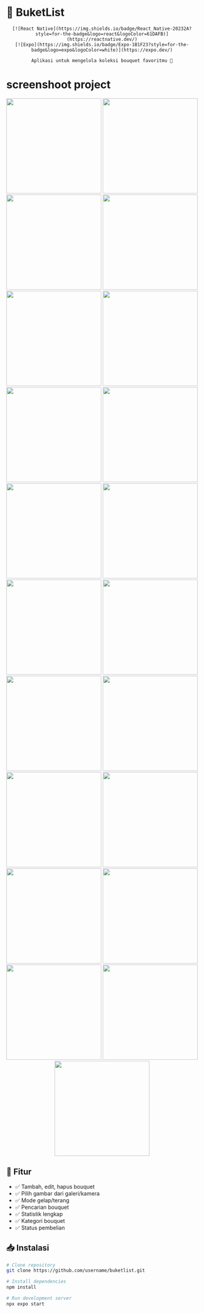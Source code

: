 # 🌸 BuketList

<div align="center">

    [![React Native](https://img.shields.io/badge/React_Native-20232A?style=for-the-badge&logo=react&logoColor=61DAFB)](https://reactnative.dev/)
    [![Expo](https://img.shields.io/badge/Expo-1B1F23?style=for-the-badge&logo=expo&logoColor=white)](https://expo.dev/)

    Aplikasi untuk mengelola koleksi bouquet favoritmu 💐

</div>

# screenshoot project

<div align="center">
    <img src="./assets/images/readme/WhatsApp Image 2025-10-29 at 06.42.08_4da6bb1f.jpg" width="250" />
    <img src="./assets/images/readme/WhatsApp Image 2025-10-29 at 06.42.08_e402d072.jpg" width="250" />
    <img src="./assets/images/readme/WhatsApp Image 2025-10-29 at 06.42.09_586e0cfe.jpg" width="250" /> 
    <img src="./assets/images/readme/WhatsApp Image 2025-10-29 at 06.42.09_1a89e777.jpg" width="250" />
    <img src="./assets/images/readme/WhatsApp Image 2025-10-29 at 06.42.09_7bb4c9d0.jpg" width="250" />
    <img src="./assets/images/readme/WhatsApp Image 2025-10-29 at 06.42.10_09a06412.jpg" width="250" />
    <img src="./assets/images/readme/WhatsApp Image 2025-10-29 at 06.42.10_68d341b1.jpg" width="250" />
    <img src="./assets/images/readme/WhatsApp Image 2025-10-29 at 06.42.11_e86b3fd3.jpg" width="250" />
    <img src="./assets/images/readme/WhatsApp Image 2025-10-29 at 06.50.59_aa089c22.jpg" width="250" />
    <img src="./assets/images/readme/WhatsApp Image 2025-10-29 at 06.50.59_f58c7f9f.jpg" width="250" />
    <img src="./assets/images/readme/WhatsApp Image 2025-10-29 at 06.50.59_21638875.jpg" width="250" />
    <img src="./assets/images/readme/WhatsApp Image 2025-10-29 at 06.51.00_19e3b283.jpg" width="250" />
    <img src="./assets/images/readme/WhatsApp Image 2025-10-29 at 06.51.00_6279ebb2.jpg" width="250" />
    <img src="./assets/images/readme/WhatsApp Image 2025-10-29 at 06.51.00_79d498fa.jpg" width="250" />
    <img src="./assets/images/readme/WhatsApp Image 2025-10-29 at 06.51.01_0e540300.jpg" width="250" />
    <img src="./assets/images/readme/WhatsApp Image 2025-10-29 at 06.51.01_a9cefe48.jpg" width="250" />
    <img src="./assets/images/readme/WhatsApp Image 2025-10-29 at 06.51.01_b548cd66.jpg" width="250" />
    <img src="./assets/images/readme/WhatsApp Image 2025-10-29 at 06.53.29_fde0d9fb.jpg" width="250" />
    <img src="./assets/images/readme/WhatsApp Image 2025-10-29 at 06.53.30_ebb62752.jpg" width="250" />
    <img src="./assets/images/readme/WhatsApp Image 2025-10-29 at 06.53.30_f217c04f.jpg" width="250" />
    <img src="./assets/images/readme/WhatsApp Image 2025-10-29 at 06.53.30_fa19ada1.jpg" width="250" />
</div>


## 🚀 Fitur

- ✅ Tambah, edit, hapus bouquet
- ✅ Pilih gambar dari galeri/kamera
- ✅ Mode gelap/terang
- ✅ Pencarian bouquet
- ✅ Statistik lengkap
- ✅ Kategori bouquet
- ✅ Status pembelian

## 📥 Instalasi

```bash
# Clone repository
git clone https://github.com/username/buketlist.git

# Install dependencies
npm install

# Run development server
npx expo start